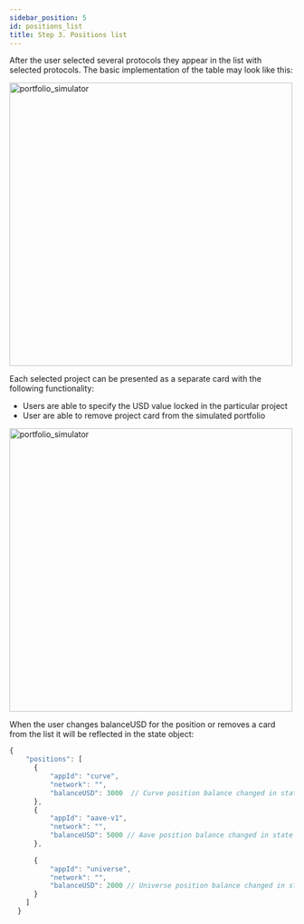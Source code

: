 ```yaml
---
sidebar_position: 5
id: positions_list
title: Step 3. Positions list
---
```


After the user selected several protocols they appear in the list with selected protocols. The basic implementation of the table may look like this:


<div style={{"display":"flex", "margin-bottom":"20px" ,"justify-content":"center", "align-items":"center", "justify-content":"center" }} >
<img src="/img/portfolio_simulator_2.png" alt="portfolio_simulator" width="500px" />
</div>

Each selected project can be presented as a separate card with the following functionality:
- Users are able to specify the USD value locked in the particular project
- User are able to remove project card from the simulated portfolio

<div style={{"display":"flex", "margin-bottom":"20px" ,"justify-content":"center", "align-items":"center", "justify-content":"center" }} >
<img src="/img/portfolio_simulator_3.png" alt="portfolio_simulator" width="500px" />
</div>

When the user changes balanceUSD for the position or removes a card from the list it will be reflected in the state object:


```js
{
    "positions": [
      {
          "appId": "curve",
          "network": "",
          "balanceUSD": 3000  // Curve position balance changed in state object after user set USD amount equal to 3000 USD in UI 
      },
      {
          "appId": "aave-v1",
          "network": "",
          "balanceUSD": 5000 // Aave position balance changed in state object after user set USD amount equal to 5000 USD in UI 
      },
  
      {
          "appId": "universe",
          "network": "",
          "balanceUSD": 2000 // Universe position balance changed in state object after user set USD amount equal to 2000 USD in UI 
      }
    ]
  }
```



